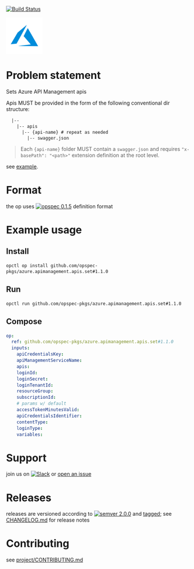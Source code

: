 [![Build Status](https://travis-ci.org/opspec-pkgs/azure.apimanagement.apis.set.svg?branch=master)](https://travis-ci.org/opspec-pkgs/azure.apimanagement.apis.set)

<img src="icon.svg" alt="icon" height="100px">

# Problem statement

Sets Azure API Management apis

Apis MUST be provided in the form of the following conventional dir structure:
```text
  |--
    |-- apis
      |-- {api-name} # repeat as needed
        |-- swagger.json
```
> Each `{api-name}` folder MUST contain a `swagger.json` and requires `"x-basePath": "<path>"` extension definition at
> the root level. 
  
see [example](example).


# Format

the op uses [![opspec 0.1.5](https://img.shields.io/badge/opspec-0.1.5-brightgreen.svg?colorA=6b6b6b&colorB=fc16be)](https://opspec.io/0.1.5) definition format

# Example usage

## Install

```shell
opctl op install github.com/opspec-pkgs/azure.apimanagement.apis.set#1.1.0
```

## Run

```
opctl run github.com/opspec-pkgs/azure.apimanagement.apis.set#1.1.0
```

## Compose

```yaml
op:
  ref: github.com/opspec-pkgs/azure.apimanagement.apis.set#1.1.0
  inputs:
    apiCredentialsKey:
    apiManagementServiceName:
    apis:
    loginId:
    loginSecret:
    loginTenantId:
    resourceGroup:
    subscriptionId:
    # params w/ default
    accessTokenMinutesValid:
    apiCredentialsIdentifier:
    contentType:
    loginType:
    variables:
```

# Support

join us on
[![Slack](https://opctl-slackin.herokuapp.com/badge.svg)](https://opctl-slackin.herokuapp.com/)
or
[open an issue](https://github.com/opspec-pkgs/azure.apimanagement.apis.set/issues)

# Releases

releases are versioned according to
[![semver 2.0.0](https://img.shields.io/badge/semver-2.0.0-brightgreen.svg)](http://semver.org/spec/v2.0.0.html)
and [tagged](https://git-scm.com/book/en/v2/Git-Basics-Tagging); see
[CHANGELOG.md](CHANGELOG.md) for release notes

# Contributing

see
[project/CONTRIBUTING.md](https://github.com/opspec-pkgs/project/blob/master/CONTRIBUTING.md)

